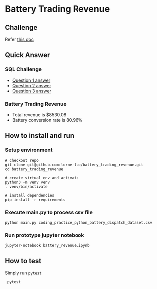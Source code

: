# Battery Trading Revenue

## Challenge

Refer [this doc](Coding_practice_python_developer.docx)

## Quick Answer

### SQL Challenge

- [Question 1 answer](sql/q1.sql)
- [Question 2 answer](sql/q2.sql)
- [Question 3 answer](sql/q3.sql)

### Battery Trading Revenue

- Total revenue is $8530.08
- Battery conversion rate is 80.96%

## How to install and run

### Setup environment

```shell
# checkout repo
git clone git@github.com:lorne-luo/battery_trading_revenue.git
cd battery_trading_revenue

# create virtual env and activate
python3 -m venv venv
. venv/bin/activate 

# install dependencies
pip install -r requirements
```

### Execute main.py to process csv file

 ```
 python main.py coding_practice_python_battery_dispatch_dataset.csv
 ```

### Run prototype jupyter notebook

```
jupyter-notebook battery_revenue.ipynb
```

## How to test

Simply run `pytest`

```
 pytest
```

